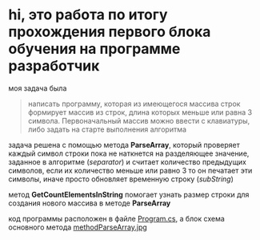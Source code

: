# hi, это работа по итогу прохождения первого блока обучения на программе разработчик

моя задача была 
>написать программу, которая из имеющегося массива строк формирует массив из строк, длина которых меньше или равна 3 символа. Первоначальный массив можно ввести с клавиатуры, либо задать на старте выполнения алгоритма

задача решена с помощью метода **ParseArray**, который проверяет каждый символ строки пока не наткнется на разделяющее значение, заданное в алгоритме (_separator_) и считает количество предыдущих символов, если их количество меньше или равно 3 то он печатает эти символы, иначе просто обновляет временную строку (_subString_)

метод **GetCountElementsInString** помогает узнать размер строки для создания нового массива в методе **ParseArray**

код программы расположен в файле [Program.cs](https://github.com/lissa1/ControlWork/blob/main/task/Program.cs), а блок схема основного метода [methodParseArray.jpg](https://github.com/lissa1/ControlWork/blob/main/methodParseArray.jpg)
